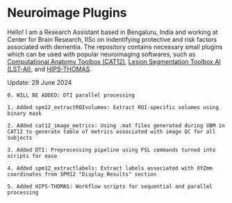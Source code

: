 ﻿# Neuroimage Plugins
Hello! I am a Research Assistant based in Bengaluru, India and working at Center for Brain Research, IISc on indentifying protective and risk factors associated with dementia. The repository contains necessary small plugins which can be used with popular neuroimaging softwares, such as <a href='https://neuro-jena.github.io/cat/'>Computational Anatomy Toolbox (CAT12)</a>, <a href='https://github.com/CompImg/LST-AI'>Lesion Segmentation Toolbox AI (LST-AI)</a>, and <a href='https://github.com/thalamicseg/hipsthomasdocker'>HIPS-THOMAS</a>.

Update: 29 June 2024

```
0. WILL BE ADDED: DTI parallel processing

1. Added spm12_extractROIvolumes: Extract ROI-specific volumes using binary mask

2. Added cat12_image_metrics: Using .mat files generated during VBM in CAT12 to generate table of metrics associated with image QC for all subjects

3. Added DTI: Preprocessing pipeline using FSL commands turned into scripts for ease

4. Added spm12_extractlabels: Extract labels associated with XYZmm coordinates from SPM12 "Display Results" section

5. Added HIPS-THOMAS: Workflow scripts for sequential and parallel processing
```
